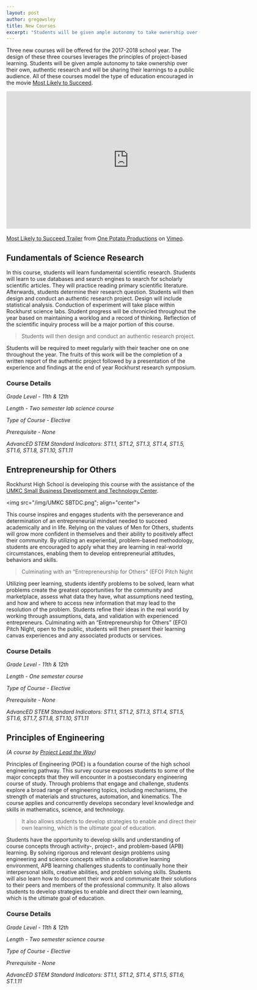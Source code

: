 ```yaml
---
layout: post
author: gregowsley
title: New Courses 
excerpt: "Students will be given ample autonomy to take ownership over their own, authentic research and will be sharing their learnings to a public audience."
---
```


Three new courses will be offered for the 2017-2018 school year. The design of these three courses leverages the principles of project-based learning. Students will be given ample autonomy to take ownership over their own, authentic research and will be sharing their learnings to a public audience. All of these courses model the type of education encouraged in the movie [Most Likely to Succeed](http://steam.rockhursths.edu/2016/10/06/MLTS.html).

<iframe src="https://player.vimeo.com/video/122502930" width="640" height="360" frameborder="0" webkitallowfullscreen mozallowfullscreen allowfullscreen></iframe>
<p><a href="https://vimeo.com/122502930">Most Likely to Succeed Trailer</a> from <a href="https://vimeo.com/user10578118">One Potato Productions</a> on <a href="https://vimeo.com">Vimeo</a>.</p>

## Fundamentals of Science Research

In this course, students will learn fundamental scientific research. Students will learn to use databases and search engines to search for scholarly scientific articles.  They will practice reading primary scientific literature. Afterwards, students determine their research question. Students will then design and conduct an authentic research project. Design will include statistical analysis. Conduction of experiment will take place within Rockhurst science labs. Student progress will be chronicled throughout the year based on maintaining a worklog and a record of thinking. Reflection of the scientific inquiry process will be a major portion of this course. 
<blockquote>Students will then design and conduct an authentic research project.</blockquote>
Students will be required to meet regularly with their teacher one on one throughout the year. The fruits of this work will be the completion of a written report of the authentic project followed by a presentation of the experience and findings at the end of year Rockhurst research symposium.

### Course Details
<i>
Grade Level - 11th & 12th


Length - Two semester lab science course


Type of Course - Elective 


Prerequisite - None


AdvancED STEM Standard Indicators: ST1.1, ST1.2, ST1.3, ST1.4, ST1.5, ST1.6, ST1.8, ST1.10, ST1.11
</i>

## Entrepreneurship for Others

Rockhurst High School is developing this course with the assistance of the [UMKC Small Business Development and Technology Center](http://info.umkc.edu/sbtdc/?doing_wp_cron=1489373947.9933199882507324218750).

<img src="/img/UMKC SBTDC.png"; align="center"> 

This course inspires and engages students with the perseverance and determination of an entrepreneurial mindset needed to succeed academically and in life. Relying on the values of Men for Others, students will grow more confident in themselves and their ability to positively affect their community. By utilizing an experiential, problem-based methodology, students are encouraged to apply what they are learning in real-world circumstances, enabling them to develop entrepreneurial attitudes, behaviors and skills.  
<blockquote>Culminating with an “Entrepreneurship for Others” (EFO) Pitch Night</blockquote>
Utilizing peer learning, students identify problems to be solved, learn what problems create the greatest opportunities for the community and marketplace, assess what data they have, what assumptions need testing, and how and where to access new information that may lead to the resolution of the problem.  Students refine their ideas in the real world by working through assumptions, data, and validation with experienced entrepreneurs.  Culminating with an “Entrepreneurship for Others” (EFO) Pitch Night, open to the public, students will then present their learning canvas experiences and any associated products or services.

### Course Details

<i>
Grade Level - 11th & 12th 


Length - One semester course


Type of Course - Elective 


Prerequisite - None


AdvancED STEM Standard Indicators: ST1.1, ST1.2, ST1.3, ST1.4, ST1.5, ST1.6, ST1.7, ST1.8, ST1.10, ST1.11
</i>


## Principles of Engineering 
<i>(A course by [Project Lead the Way](https://www.pltw.org/our-programs/pltw-engineering))</i>

Principles of Engineering (POE) is a foundation course of the high school engineering pathway. This survey course exposes students to some of the major concepts that they will encounter in a postsecondary engineering course of study. Through problems that engage and challenge, students explore a broad range of engineering topics, including mechanisms, the strength of materials and structures, automation, and kinematics. The course applies and concurrently develops secondary level knowledge and skills in mathematics, science, and technology.
<blockquote>It also allows students to develop strategies to enable and direct their own learning, which is the ultimate goal of education.</blockquote>
Students have the opportunity to develop skills and understanding of course concepts through activity-, project-, and problem-based (APB) learning. By solving rigorous and relevant design problems using engineering and science concepts within a collaborative learning environment, APB learning challenges students to continually hone their interpersonal skills, creative abilities, and problem solving skills. Students will also learn how to document their work and communicate their solutions to their peers and members of the professional community. It also allows students to develop strategies to enable and direct their own learning, which is the ultimate goal of education. 



### Course Details

<i>
Grade Level - 11th & 12th 


Length - Two semester science course


Type of Course - Elective 


Prerequisite - None


AdvancED STEM Standard Indicators: ST1.1, ST1.2, ST1.4, ST1.5, ST1.6, ST.1.11
</i>
